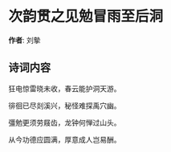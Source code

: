 # 次韵贯之见勉冒雨至后洞

**作者**: 刘摰

## 诗词内容

狂电惊雷晓未收，春云能护洞天游。

徘徊已尽剡溪兴，秘怪难探禹穴幽。

彊勉更须劳屐齿，龙钟何惮过山头。

从今功德应圆满，厚意成人岂易酬。

